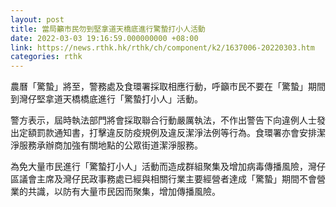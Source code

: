 ```yaml
---
layout: post
title: 當局籲市民勿到堅拿道天橋底進行驚蟄打小人活動
date: 2022-03-03 19:16:59.000000000 +08:00
link: https://news.rthk.hk/rthk/ch/component/k2/1637006-20220303.htm
categories: rthk
---
```


農曆「驚蟄」將至，警務處及食環署採取相應行動，呼籲巿民不要在「驚蟄」期間到灣仔堅拿道天橋橋底進行「驚蟄打小人」活動。

警方表示，屆時執法部門將會採取聯合行動嚴厲執法，不作出警告下向違例人士發出定額罰款通知書，打擊違反防疫規例及違反潔淨法例等行為。食環署亦會安排潔淨服務承辦商加強有關地點的公眾街道潔淨服務。

為免大量市民進行「驚蟄打小人」活動而造成群組聚集及增加病毒傳播風險，灣仔區議會主席及灣仔民政事務處已經與相關行業主要經營者達成「驚蟄」期間不會營業的共識，以防有大量市民因而聚集，增加傳播風險。
